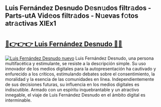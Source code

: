 ## Luis Fernández Desnudo D𝚎sn𝚞dos filtr𝚊dos - Parts-utA Vid𝚎os filtr𝚊dos - N𝚞evas f𝚘tos atr𝚊ctivas XlEx1

# <h2><a href="http://mb7tgn.tromn.icu/?c=Luis+Fern%c3%a1ndez+Desnudo">🔗👉👉👉 Luis Fernández Desnudo 🔗🔗</a></h2>

[![Luis Fernández Desnudo nuevo](https://i.imgur.com/pEAQMta.gif)](http://mb7tgn.tromn.icu/?c=Luis+Fern%c3%a1ndez+Desnudo)
Luis Fernández Desnudo, una persona multifacética y estimulante, se resiste a la descripción simple. Su uso innovador de los medios digitales para la autopresentación ha cautivado y enfurecido a los críticos, estimulando debates sobre el consentimiento, la moralidad y la esencia de las comunidades en línea. Independientemente de sus decisiones futuras, su influencia en los medios digitales es indiscutible. Armado con un espíritu inquebrantable y un atractivo innegable, el viaje de Luis Fernández Desnudo en el ámbito digital es interminable.

